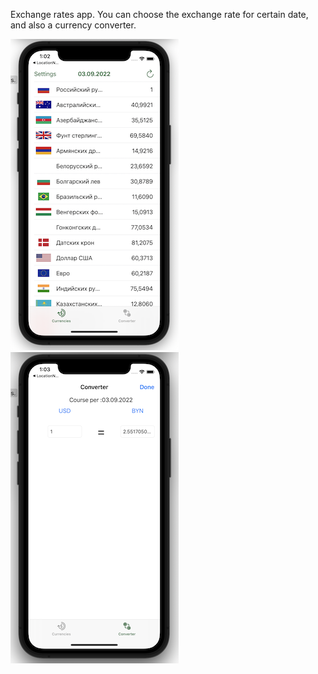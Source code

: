 Exchange rates app. You can choose the exchange rate for certain date, and also a currency converter.

![Image text](https://github.com/AlexSmyk/My-iOS-Apps/blob/main/CurrencyCourses/image1.png?raw=true)
![Image text](https://github.com/AlexSmyk/My-iOS-Apps/blob/main/CurrencyCourses/image2.png?raw=true)
